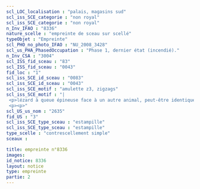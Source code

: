 ```yaml
---
scl_LOC_localisation : "palais, magasins sud"
scl_iss_SCE_categorie : "non royal"
scl_iss_SCE_categorie : "non royal"
n_Inv_IFAO : "8336"
nature_scelle : "empreinte de sceau sur scellé"
typeObjet : "Empreinte"
scl_PHO_no_photo_IFAO : "NU_2008_3428"
scl_us_PHA_PhasedOccupation : "Phase 1, dernier état (incendié)."
n_Inv_CSA : "3004"
scl_ISS_fid_sceau : "83"
scl_ISS_fid_sceau : "0043"
fid_loc : "1"
scl_iss_SCE_id_sceau : "0083"
scl_iss_SCE_id_sceau : "0043"
scl_iss_SCE_motif : "amulette z3, zigzags"
scl_iss_SCE_motif : "|
 <p>lézard à queue épineuse face à un autre animal, peut-être identique</p>
 <p><p>"
scl_US_us_nom : "2635"
fid_US : "3"
scl_iss_SCE_type_sceau : "estampille"
scl_iss_SCE_type_sceau : "estampille"
type_scelle : "contrescellement simple"
sceaux :

title: empreinte n°8336
images: 
id_notice: 8336
layout: notice
type: empreinte
partie: 2
---
```

